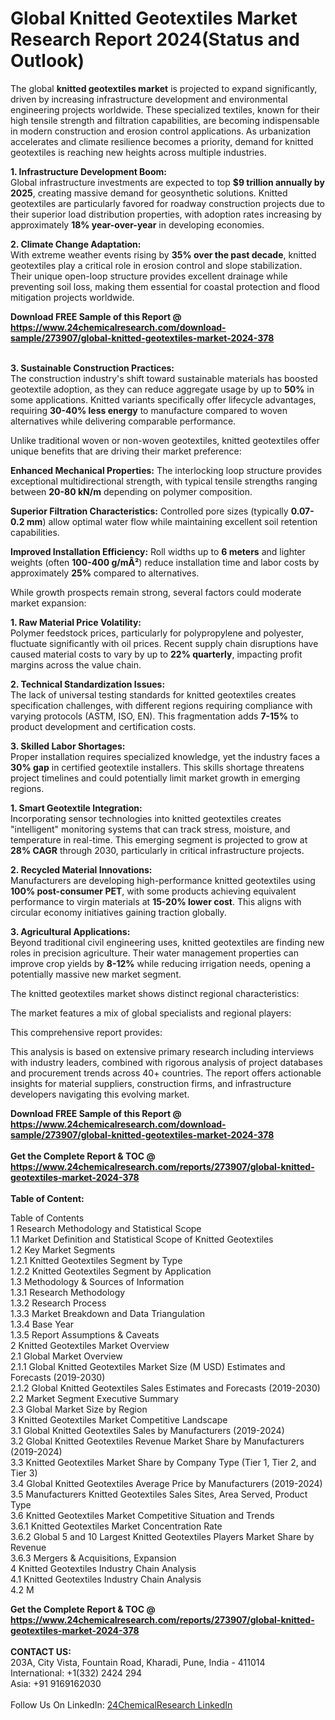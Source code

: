 <h1>Global Knitted Geotextiles Market Research Report 2024(Status and Outlook)</h1><p>The global <strong>knitted geotextiles market</strong> is projected to expand significantly, driven by increasing infrastructure development and environmental engineering projects worldwide. These specialized textiles, known for their high tensile strength and filtration capabilities, are becoming indispensable in modern construction and erosion control applications. As urbanization accelerates and climate resilience becomes a priority, demand for knitted geotextiles is reaching new heights across multiple industries.</p><p><strong>1. Infrastructure Development Boom:</strong><br>
Global infrastructure investments are expected to top <strong>$9 trillion annually by 2025</strong>, creating massive demand for geosynthetic solutions. Knitted geotextiles are particularly favored for roadway construction projects due to their superior load distribution properties, with adoption rates increasing by approximately <strong>18% year-over-year</strong> in developing economies.</p><p><strong>2. Climate Change Adaptation:</strong><br>
With extreme weather events rising by <strong>35% over the past decade</strong>, knitted geotextiles play a critical role in erosion control and slope stabilization. Their unique open-loop structure provides excellent drainage while preventing soil loss, making them essential for coastal protection and flood mitigation projects worldwide.</p><div><b>Download FREE Sample of this Report @ 
            <a href="https://www.24chemicalresearch.com/download-sample/273907/global-knitted-geotextiles-market-2024-378">
            https://www.24chemicalresearch.com/download-sample/273907/global-knitted-geotextiles-market-2024-378</a></b></div><br><p><strong>3. Sustainable Construction Practices:</strong><br>
The construction industry's shift toward sustainable materials has boosted geotextile adoption, as they can reduce aggregate usage by up to <strong>50%</strong> in some applications. Knitted variants specifically offer lifecycle advantages, requiring <strong>30-40% less energy</strong> to manufacture compared to woven alternatives while delivering comparable performance.</p><p>Unlike traditional woven or non-woven geotextiles, knitted geotextiles offer unique benefits that are driving their market preference:</p><p><strong>Enhanced Mechanical Properties:</strong> The interlocking loop structure provides exceptional multidirectional strength, with typical tensile strengths ranging between <strong>20-80 kN/m</strong> depending on polymer composition.</p><p><strong>Superior Filtration Characteristics:</strong> Controlled pore sizes (typically <strong>0.07-0.2 mm</strong>) allow optimal water flow while maintaining excellent soil retention capabilities.</p><p><strong>Improved Installation Efficiency:</strong> Roll widths up to <strong>6 meters</strong> and lighter weights (often <strong>100-400 g/mÂ²</strong>) reduce installation time and labor costs by approximately <strong>25%</strong> compared to alternatives.</p><p>While growth prospects remain strong, several factors could moderate market expansion:</p><p><strong>1. Raw Material Price Volatility:</strong><br>
Polymer feedstock prices, particularly for polypropylene and polyester, fluctuate significantly with oil prices. Recent supply chain disruptions have caused material costs to vary by up to <strong>22% quarterly</strong>, impacting profit margins across the value chain.</p><p><strong>2. Technical Standardization Issues:</strong><br>
The lack of universal testing standards for knitted geotextiles creates specification challenges, with different regions requiring compliance with varying protocols (ASTM, ISO, EN). This fragmentation adds <strong>7-15%</strong> to product development and certification costs.</p><p><strong>3. Skilled Labor Shortages:</strong><br>
Proper installation requires specialized knowledge, yet the industry faces a <strong>30% gap</strong> in certified geotextile installers. This skills shortage threatens project timelines and could potentially limit market growth in emerging regions.</p><p><strong>1. Smart Geotextile Integration:</strong><br>
Incorporating sensor technologies into knitted geotextiles creates "intelligent" monitoring systems that can track stress, moisture, and temperature in real-time. This emerging segment is projected to grow at <strong>28% CAGR</strong> through 2030, particularly in critical infrastructure projects.</p><p><strong>2. Recycled Material Innovations:</strong><br>
Manufacturers are developing high-performance knitted geotextiles using <strong>100% post-consumer PET</strong>, with some products achieving equivalent performance to virgin materials at <strong>15-20% lower cost</strong>. This aligns with circular economy initiatives gaining traction globally.</p><p><strong>3. Agricultural Applications:</strong><br>
Beyond traditional civil engineering uses, knitted geotextiles are finding new roles in precision agriculture. Their water management properties can improve crop yields by <strong>8-12%</strong> while reducing irrigation needs, opening a potentially massive new market segment.</p><p>The knitted geotextiles market shows distinct regional characteristics:</p><p>The market features a mix of global specialists and regional players:</p><p>This comprehensive report provides:</p><p>This analysis is based on extensive primary research including interviews with industry leaders, combined with rigorous analysis of project databases and procurement trends across 40+ countries. The report offers actionable insights for material suppliers, construction firms, and infrastructure developers navigating this evolving market.</p><div><b>Download FREE Sample of this Report @ 
            <a href="https://www.24chemicalresearch.com/download-sample/273907/global-knitted-geotextiles-market-2024-378">
            https://www.24chemicalresearch.com/download-sample/273907/global-knitted-geotextiles-market-2024-378</a></b></div><br><div><b>Get the Complete Report & TOC @ 
            <a href="https://www.24chemicalresearch.com/reports/273907/global-knitted-geotextiles-market-2024-378">
            https://www.24chemicalresearch.com/reports/273907/global-knitted-geotextiles-market-2024-378</a></b></div><br>
            <b>Table of Content:</b><p>Table of Contents<br />
1 Research Methodology and Statistical Scope<br />
1.1 Market Definition and Statistical Scope of Knitted Geotextiles<br />
1.2 Key Market Segments<br />
1.2.1 Knitted Geotextiles Segment by Type<br />
1.2.2 Knitted Geotextiles Segment by Application<br />
1.3 Methodology & Sources of Information<br />
1.3.1 Research Methodology<br />
1.3.2 Research Process<br />
1.3.3 Market Breakdown and Data Triangulation<br />
1.3.4 Base Year<br />
1.3.5 Report Assumptions & Caveats<br />
2 Knitted Geotextiles Market Overview<br />
2.1 Global Market Overview<br />
2.1.1 Global Knitted Geotextiles Market Size (M USD) Estimates and Forecasts (2019-2030)<br />
2.1.2 Global Knitted Geotextiles Sales Estimates and Forecasts (2019-2030)<br />
2.2 Market Segment Executive Summary<br />
2.3 Global Market Size by Region<br />
3 Knitted Geotextiles Market Competitive Landscape<br />
3.1 Global Knitted Geotextiles Sales by Manufacturers (2019-2024)<br />
3.2 Global Knitted Geotextiles Revenue Market Share by Manufacturers (2019-2024)<br />
3.3 Knitted Geotextiles Market Share by Company Type (Tier 1, Tier 2, and Tier 3)<br />
3.4 Global Knitted Geotextiles Average Price by Manufacturers (2019-2024)<br />
3.5 Manufacturers Knitted Geotextiles Sales Sites, Area Served, Product Type<br />
3.6 Knitted Geotextiles Market Competitive Situation and Trends<br />
3.6.1 Knitted Geotextiles Market Concentration Rate<br />
3.6.2 Global 5 and 10 Largest Knitted Geotextiles Players Market Share by Revenue<br />
3.6.3 Mergers & Acquisitions, Expansion<br />
4 Knitted Geotextiles Industry Chain Analysis<br />
4.1 Knitted Geotextiles Industry Chain Analysis<br />
4.2 M</p><div><b>Get the Complete Report & TOC @ 
            <a href="https://www.24chemicalresearch.com/reports/273907/global-knitted-geotextiles-market-2024-378">
            https://www.24chemicalresearch.com/reports/273907/global-knitted-geotextiles-market-2024-378</a></b></div><br><b>CONTACT US:</b><br>
            203A, City Vista, Fountain Road, Kharadi, Pune, India - 411014<br>
            International: +1(332) 2424 294<br>
            Asia: +91 9169162030 <br><br>
            Follow Us On LinkedIn: <a href="https://www.linkedin.com/company/24chemicalresearch/">24ChemicalResearch LinkedIn</a>